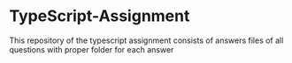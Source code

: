 # TypeScript-Assignment
This repository of the typescript assignment consists of answers files of all questions with proper folder for each answer
